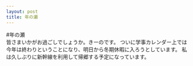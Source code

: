 ```yaml
---
layout: post
title: 年の瀬
---
```


#年の瀬  
皆さまいかがお過ごしでしょうか。きーのです。
ついに学事カレンダー上では今年は終わりということになり、明日から冬期休暇に入ろうとしています。
私は久しぶりに新幹線を利用して帰郷する予定になっています。
